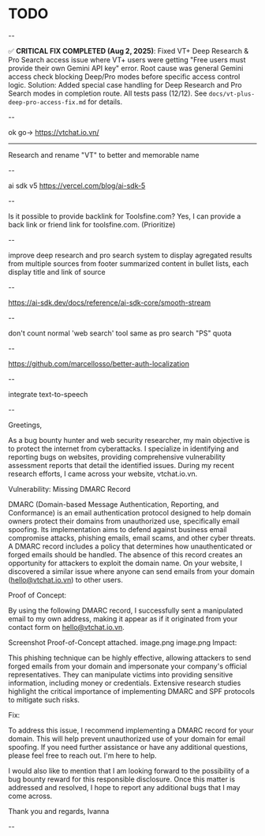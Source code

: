 # TODO

--

✅ **CRITICAL FIX COMPLETED (Aug 2, 2025)**: Fixed VT+ Deep Research & Pro Search access issue where VT+ users were getting "Free users must provide their own Gemini API key" error. Root cause was general Gemini access check blocking Deep/Pro modes before specific access control logic. Solution: Added special case handling for Deep Research and Pro Search modes in completion route. All tests pass (12/12). See `docs/vt-plus-deep-pro-access-fix.md` for details.

--

ok go-> https://vtchat.io.vn/

---

Research and rename "VT" to better and memorable name

--

ai sdk v5 https://vercel.com/blog/ai-sdk-5

--

Is it possible to provide backlink for Toolsfine.com?
Yes, I can provide a back link or friend link for toolsfine.com. (Prioritize)

--

improve deep research and pro search system to display agregated results from multiple sources from footer summarized content in bullet lists, each display title and link of source

--

https://ai-sdk.dev/docs/reference/ai-sdk-core/smooth-stream

--

don't count normal 'web search' tool same as pro search "PS" quota

--

https://github.com/marcellosso/better-auth-localization

--

integrate text-to-speech

--

Greetings,

As a bug bounty hunter and web security researcher, my main objective is to protect the internet from cyberattacks. I specialize in identifying and reporting bugs on websites, providing comprehensive vulnerability assessment reports that detail the identified issues. During my recent research efforts, I came across your website, vtchat.io.vn.

Vulnerability: Missing DMARC Record

DMARC (Domain-based Message Authentication, Reporting, and Conformance) is an email authentication protocol designed to help domain owners protect their domains from unauthorized use, specifically email spoofing. Its implementation aims to defend against business email compromise attacks, phishing emails, email scams, and other cyber threats. A DMARC record includes a policy that determines how unauthenticated or forged emails should be handled. The absence of this record creates an opportunity for attackers to exploit the domain name. On your website, I discovered a similar issue where anyone can send emails from your domain (hello@vtchat.io.vn) to other users.

Proof of Concept:

By using the following DMARC record, I successfully sent a manipulated email to my own address, making it appear as if it originated from your contact form on hello@vtchat.io.vn.

Screenshot Proof-of-Concept attached.
image.png
image.png
Impact:

This phishing technique can be highly effective, allowing attackers to send forged emails from your domain and impersonate your company's official representatives. They can manipulate victims into providing sensitive information, including money or credentials. Extensive research studies highlight the critical importance of implementing DMARC and SPF protocols to mitigate such risks.

Fix:

To address this issue, I recommend implementing a DMARC record for your domain. This will help prevent unauthorized use of your domain for email spoofing. If you need further assistance or have any additional questions, please feel free to reach out. I'm here to help.

I would also like to mention that I am looking forward to the possibility of a bug bounty reward for this responsible disclosure. Once this matter is addressed and resolved, I hope to report any additional bugs that I may come across.

Thank you and regards,
Ivanna

--
